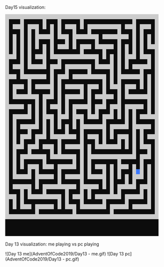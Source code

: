 Day15 visualization:

![Day 15](AdventOfCode2019/Day15.gif)


Day 13 visualization:
me playing                                    vs                                      pc playing

![Day 13 me](AdventOfCode2019/Day13 - me.gif)       ![Day 13 pc](AdventOfCode2019/Day13 - pc.gif)
